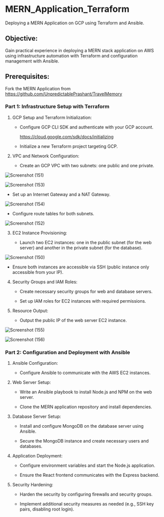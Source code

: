 # MERN_Application_Terraform
Deploying a MERN Application on GCP using Terraform and Ansible.
## Objective:
Gain practical experience in deploying a MERN stack application on AWS using infrastructure automation with Terraform and configuration management with Ansible.
## Prerequisites:
Fork the MERN Application from https://github.com/UnpredictablePrashant/TravelMemory
### Part 1: Infrastructure Setup with Terraform

1. GCP Setup and Terraform Initialization:

   - Configure GCP CLI SDK and authenticate with your GCP account.
   
      https://cloud.google.com/sdk/docs/initializing

   - Initialize a new Terraform project targeting GCP.

2. VPC and Network Configuration:

   - Create an GCP VPC with two subnets: one public and one private.

![Screenshot (151)](https://github.com/TeamKanyarasi/MERN_Application_Terraform/assets/139607786/f36de8f9-3089-4968-9348-23755c2321e9)

![Screenshot (153)](https://github.com/TeamKanyarasi/MERN_Application_Terraform/assets/139607786/6b493804-3be7-4ce3-b6ff-42b3ffd2ec38)

   - Set up an Internet Gateway and a NAT Gateway.

![Screenshot (154)](https://github.com/TeamKanyarasi/MERN_Application_Terraform/assets/139607786/5c802980-7c9b-422b-ab22-a70a67d7db74)

   - Configure route tables for both subnets.

![Screenshot (152)](https://github.com/TeamKanyarasi/MERN_Application_Terraform/assets/139607786/54a73e9f-c723-4e53-aefb-43c710911a54)

3. EC2 Instance Provisioning:

   - Launch two EC2 instances: one in the public subnet (for the web server) and another in the private subnet (for the database).

![Screenshot (150)](https://github.com/TeamKanyarasi/MERN_Application_Terraform/assets/139607786/448809c5-63b9-4c94-a593-2cac731a6248)

   - Ensure both instances are accessible via SSH (public instance only accessible from your IP).

4. Security Groups and IAM Roles:

   - Create necessary security groups for web and database servers.

   - Set up IAM roles for EC2 instances with required permissions.

5. Resource Output:

   - Output the public IP of the web server EC2 instance.
  
![Screenshot (155)](https://github.com/TeamKanyarasi/MERN_Application_Terraform/assets/139607786/8cb8bbad-da52-4d85-b3fe-3ced1c0d3ccf)

![Screenshot (156)](https://github.com/TeamKanyarasi/MERN_Application_Terraform/assets/139607786/3c145138-36f5-40fc-ad62-f54ab3d4753a)

### Part 2: Configuration and Deployment with Ansible

1. Ansible Configuration:

   - Configure Ansible to communicate with the AWS EC2 instances.

2. Web Server Setup:

   - Write an Ansible playbook to install Node.js and NPM on the web server.

   - Clone the MERN application repository and install dependencies.

3. Database Server Setup:

   - Install and configure MongoDB on the database server using Ansible.

   - Secure the MongoDB instance and create necessary users and databases.

4. Application Deployment:

   - Configure environment variables and start the Node.js application.

   - Ensure the React frontend communicates with the Express backend.

5. Security Hardening:

   - Harden the security by configuring firewalls and security groups.

   - Implement additional security measures as needed (e.g., SSH key pairs, disabling root login).

